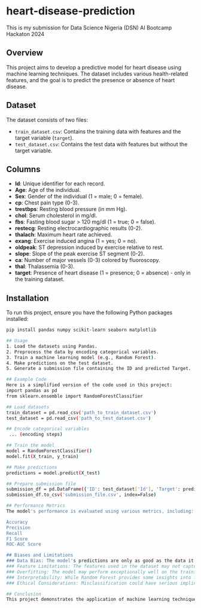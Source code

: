# heart-disease-prediction
This is my submission for Data Science Nigeria (DSN) AI Bootcamp Hackaton 2024

## Overview
This project aims to develop a predictive model for heart disease using machine learning techniques. The dataset includes various health-related features, and the goal is to predict the presence or absence of heart disease.

## Dataset
The dataset consists of two files:
- `train_dataset.csv`: Contains the training data with features and the target variable (`target`).
- `test_dataset.csv`: Contains the test data with features but without the target variable.

## Columns
- **Id**: Unique identifier for each record.
- **Age**: Age of the individual.
- **Sex**: Gender of the individual (1 = male; 0 = female).
- **cp**: Chest pain type (0-3).
- **trestbps**: Resting blood pressure (in mm Hg).
- **chol**: Serum cholesterol in mg/dl.
- **fbs**: Fasting blood sugar > 120 mg/dl (1 = true; 0 = false).
- **restecg**: Resting electrocardiographic results (0-2).
- **thalach**: Maximum heart rate achieved.
- **exang**: Exercise induced angina (1 = yes; 0 = no).
- **oldpeak**: ST depression induced by exercise relative to rest.
- **slope**: Slope of the peak exercise ST segment (0-2).
- **ca**: Number of major vessels (0-3) colored by fluoroscopy.
- **thal**: Thalassemia (0-3).
- **target**: Presence of heart disease (1 = presence; 0 = absence) - only in the training dataset.

## Installation
To run this project, ensure you have the following Python packages installed:

```bash
pip install pandas numpy scikit-learn seaborn matplotlib

## Usage
1. Load the datasets using Pandas.
2. Preprocess the data by encoding categorical variables.
3. Train a machine learning model (e.g., Random Forest).
4. Make predictions on the test dataset.
5. Generate a submission file containing the ID and predicted Target.

## Example Code
Here is a simplified version of the code used in this project:
import pandas as pd
from sklearn.ensemble import RandomForestClassifier

## Load datasets
train_dataset = pd.read_csv('path_to_train_dataset.csv')
test_dataset = pd.read_csv('path_to_test_dataset.csv')

## Encode categorical variables
 ... (encoding steps)

## Train the model
model = RandomForestClassifier()
model.fit(X_train, y_train)

## Make predictions
predictions = model.predict(X_test)

## Prepare submission file
submission_df = pd.DataFrame({'ID': test_dataset['Id'], 'Target': predictions})
submission_df.to_csv('submission_file.csv', index=False)

## Performance Metrics
The model's performance is evaluated using various metrics, including:

Accuracy
Precision
Recall
F1 Score
ROC-AUC Score

## Biases and Limitations
### Data Bias: The model's predictions are only as good as the data it was trained on. If the training dataset does not represent the general population, the model may not perform well in real-world scenarios.
### Feature Limitations: The features used in the dataset may not capture all relevant factors influencing heart disease. Important variables such as lifestyle factors, family history, and genetic predispositions may be missing.
### Overfitting: The model may perform exceptionally well on the training data but fail to generalize to unseen data if not properly validated.
### Interpretability: While Random Forest provides some insights into feature importance, it is still less interpretable than simpler models like logistic regression. This can make it challenging to understand the underlying reasons for predictions.
### Ethical Considerations: Misclassification could have serious implications for patients. False negatives may lead to undiagnosed conditions, while false positives can cause unnecessary anxiety and further medical tests.

## Conclusion
This project demonstrates the application of machine learning techniques to predict heart disease. Further feature engineering and hyperparameter tuning can improve the model's effectiveness.
